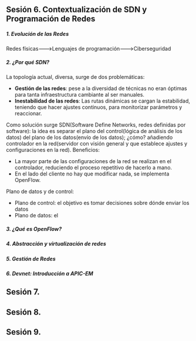 
## Sesión 6. Contextualización de SDN y Programación de Redes

##### 1. Evolución de las Redes
Redes físicas--->Lenguajes de programación--->Ciberseguridad

##### 2. ¿Por qué SDN?
La topología actual, diversa, surge de dos problemáticas:
  - **Gestión de las redes**: pese a la diversidad de técnicas no eran óptimas para tanta infraestructura cambiante al ser manuales.
  - **Inestabilidad de las redes**: Las rutas dinámicas se cargan la estabilidad, teniendo que hacer ajustes continuos, para monitorizar parámetros y reaccionar.

Como solución surge SDN(Software Define Networks, redes definidas por software): la idea es separar el plano del control(lógica de análisis de los datos) del plano de los datos(envío de los datos); ¿cómo? añadiendo controlador en la red(servidor con visión general y que establece ajustes y configuraciones en la red). Beneficios:
 - La mayor parte de las configuraciones de la red se realizan en el controlador, reduciendo el proceso repetitivo de hacerlo a mano.
 - En el lado del cliente no hay que modificar nada, se implementa OpenFlow.

 Plano de datos y de control:
  - Plano de control: el objetivo es tomar decisiones sobre dónde enviar los datos
  - Plano de datos: el

##### 3. ¿Qué es OpenFlow?
##### 4. Abstracción y virtualización de redes
##### 5. Gestión de Redes
##### 6. Devnet: Introducción a APIC-EM

## Sesión 7.

## Sesión 8.

## Sesión 9.
